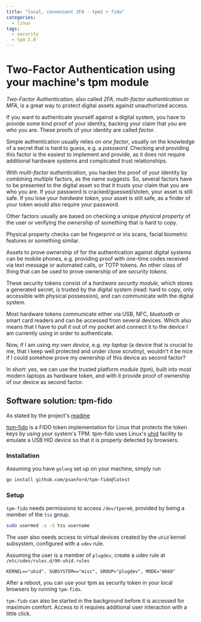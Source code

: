 ```yaml
---
title: "local, convenient 2FA - tpm2 + fido"
categories:
  - linux
tags:
  - security
  - tpm 2.0
---
```


# Two-Factor Authentication using your machine's tpm module

_Two-Factor Authentication_, also called _2FA_, _multi-factor authentication_
or _MFA_, is a great way to protect digital assets against unauthorized
access.

If you want to authenticate yourself against a digital system, you have to
provide some kind proof of your identity, backing your claim that you are who
you are. These proofs of your identity are called _factor_.

Simple authentication usually relies on _one factor_, usually on the knowledge
of a secret that is hard to guess, e.g. a _password_. Checking and providing
this factor is the easiest to implement and provide, as it does not require
additional hardware systems and complicated trust relationships.

With _multi-factor authentication_, you harden the proof of your identity by
combining _multiple_ factors, as the name suggests. So, several factors have to
be presented to the digital asset so that it trusts your claim that you are who
you are. If your password is cracked/guessed/stolen, your asset is still safe.
If you lose your _hardware token_, your asset is still safe, as a finder of
your token would also require your password.

Other factors usually are based on checking a unique _physical property_ of the
user or verifying the _ownership_ of something that is hard to copy.

Physical property checks can be fingerprint or iris scans, facial biometric
features or something similar.

Assets to prove ownership of for the authentication against digital systems can
be mobile phones, e.g. providing proof with one-time codes received via text
message or automated calls, or TOTP tokens. An other class of thing that can be
used to prove ownership of are _security tokens_.

These security tokens consist of a _hardware security module_, which stores a
generated secret, is trusted by the digital system (read: hard to copy, only
accessible with physical possession), and can communicate with the digital
system.

Most hardware tokens communicate either via USB, NFC, bluetooth or smart card
readers and can be accessed from several devices. Which also means that I have
to pull it out of my pocket and connect it to the device I am currently using
in order to authenticate.

Now, if I am using _my own device_, e.g. _my laptop_ (a device that is crucial
to me, that I keep well protected and under close scrutiny), wouldn't it be
nice if I could somehow prove my ownership of this device as second factor?

In short: yes, we can use the trusted platform module (tpm), built into most
modern laptops as hardware token, and with it provide proof of ownership of our
device as second factor.

## Software solution: tpm-fido

As stated by the project's [readme](https://github.com/psanford/tpm-fido/blob/main/Readme.md)

[tpm-fido](https://github.com/psanford/tpm-fido) is a FIDO token implementation
for Linux that protects the token keys by using your system's TPM. tpm-fido
uses Linux's [uhid](https://github.com/psanford/uhid) facility to emulate a USB
HID device so that it is properly detected by browsers.

### Installation

Assuming you have `golang` set up on your machine, simply run

```bash
go install github.com/psanford/tpm-fido@latest
```

### Setup

`tpm-fido` needs permissions to access `/dev/tpmrm0`, provided by being a
member of the `tss` group.

```bash
sudo usermod -a -G tss username
```

The user also needs access to virtual devices created by the `uhid` kernel
subsystem, configured with a `udev` rule.

Assuming the user is a member of `plugdev`, create a udev rule at
`/etc/udev/rules.d/90-uhid.rules`

```text
KERNEL=="uhid", SUBSYSTEM=="misc", GROUP="plugdev", MODE="0660"
```

After a reboot, you can use your tpm as security token in your local browsers
by running `tpm-fido`.

`tpm-fido` can also be started in the background before it is accessed for
maximum comfort. Access to it requires additional user interaction with a little
click.
